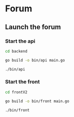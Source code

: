 # Forum

## Launch the forum

### Start the api
```bash
cd backend
```
```bash
go build -o bin/api main.go
```

```bash
./bin/api
```

### Start the front
```bash
cd frontV2
```
```bash
go build -o bin/front main.go
```

```bash
./bin/front
```